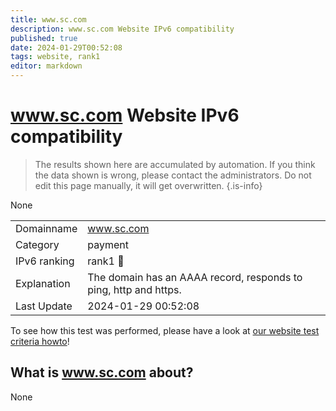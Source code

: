```yaml
---
title: www.sc.com
description: www.sc.com Website IPv6 compatibility
published: true
date: 2024-01-29T00:52:08
tags: website, rank1
editor: markdown
---
```


# www.sc.com Website IPv6 compatibility

> The results shown here are accumulated by automation. If you think the data shown is wrong, please contact the administrators. 
> Do not edit this page manually, it will get overwritten.
{.is-info}

None


|   |   |
| - | - |
| Domainname | www.sc.com
| Category | payment |
| IPv6 ranking | rank1 :1st_place_medal: |
| Explanation | The domain has an AAAA record, responds to ping, http and https. |
| Last Update | 2024-01-29 00:52:08 |

To see how this test was performed, please have a look at [our website test criteria howto](/howto/testcriteria/website)!


## What is www.sc.com about?
None
